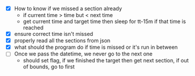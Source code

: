- [x] How to know if we missed a section already
    - if current time > time but < next time
    - get current time and target time
        then sleep for tt-15m
        if that time is reached
- [x] ensure correct time isn't missed
- [x] properly read all the sections from json
- [x] what should the program do if time is missed or it's run in between
- [ ] Once we pass the datetime, we never go to the next one
    - should set flag, if we finished the target
    then get next section, if out of bounds, go to first 
